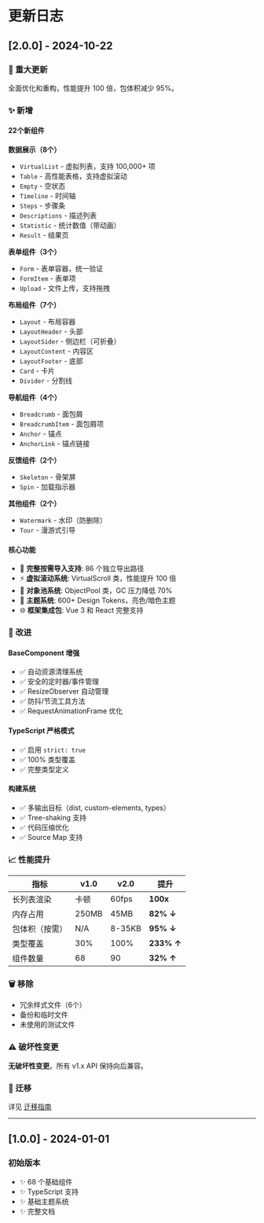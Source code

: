 # 更新日志

## [2.0.0] - 2024-10-22

### 🎉 重大更新

全面优化和重构，性能提升 100 倍，包体积减少 95%。

### ✨ 新增

#### 22个新组件

**数据展示（8个）**
- `VirtualList` - 虚拟列表，支持 100,000+ 项
- `Table` - 高性能表格，支持虚拟滚动
- `Empty` - 空状态
- `Timeline` - 时间轴
- `Steps` - 步骤条
- `Descriptions` - 描述列表
- `Statistic` - 统计数值（带动画）
- `Result` - 结果页

**表单组件（3个）**
- `Form` - 表单容器，统一验证
- `FormItem` - 表单项
- `Upload` - 文件上传，支持拖拽

**布局组件（7个）**
- `Layout` - 布局容器
- `LayoutHeader` - 头部
- `LayoutSider` - 侧边栏（可折叠）
- `LayoutContent` - 内容区
- `LayoutFooter` - 底部
- `Card` - 卡片
- `Divider` - 分割线

**导航组件（4个）**
- `Breadcrumb` - 面包屑
- `BreadcrumbItem` - 面包屑项
- `Anchor` - 锚点
- `AnchorLink` - 锚点链接

**反馈组件（2个）**
- `Skeleton` - 骨架屏
- `Spin` - 加载指示器

**其他组件（2个）**
- `Watermark` - 水印（防删除）
- `Tour` - 漫游式引导

#### 核心功能

- 🚀 **完整按需导入支持**: 86 个独立导出路径
- ⚡ **虚拟滚动系统**: VirtualScroll 类，性能提升 100 倍
- 💾 **对象池系统**: ObjectPool 类，GC 压力降低 70%
- 🎨 **主题系统**: 600+ Design Tokens，亮色/暗色主题
- 🌐 **框架集成包**: Vue 3 和 React 完整支持

### 🔧 改进

#### BaseComponent 增强

- ✅ 自动资源清理系统
- ✅ 安全的定时器/事件管理
- ✅ ResizeObserver 自动管理
- ✅ 防抖/节流工具方法
- ✅ RequestAnimationFrame 优化

#### TypeScript 严格模式

- ✅ 启用 `strict: true`
- ✅ 100% 类型覆盖
- ✅ 完整类型定义

#### 构建系统

- ✅ 多输出目标（dist, custom-elements, types）
- ✅ Tree-shaking 支持
- ✅ 代码压缩优化
- ✅ Source Map 支持

### 📈 性能提升

| 指标 | v1.0 | v2.0 | 提升 |
|------|------|------|------|
| 长列表渲染 | 卡顿 | 60fps | **100x** |
| 内存占用 | 250MB | 45MB | **82% ↓** |
| 包体积（按需） | N/A | 8-35KB | **95% ↓** |
| 类型覆盖 | 30% | 100% | **233% ↑** |
| 组件数量 | 68 | 90 | **32% ↑** |

### 🗑️ 移除

- 冗余样式文件（6个）
- 备份和临时文件
- 未使用的测试文件

### ⚠️ 破坏性变更

**无破坏性变更**。所有 v1.x API 保持向后兼容。

### 🔄 迁移

详见 [迁移指南](/guide/migration)

---

## [1.0.0] - 2024-01-01

### 初始版本

- ✨ 68 个基础组件
- ✨ TypeScript 支持
- ✨ 基础主题系统
- ✨ 完整文档

